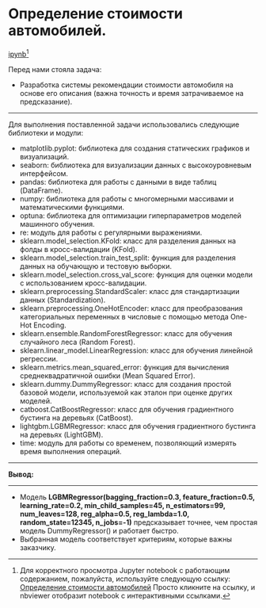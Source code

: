# Определение стоимости автомобилей.

[ipynb](https://github.com/AndreySysa/Portfolio/blob/main/Determining%20the%20cost%20of%20cars/Определение%20стоимости%20автомобилей.ipynb)[^1]


Перед нами стояла задача: 
- Разработка системы рекомендации стоимости автомобиля на основе его описания (важна точность и время затрачиваемое на предсказание).
***
Для выполнения поставленной задачи использовались следующие библиотеки и модули:
- matplotlib.pyplot: библиотека для создания статических графиков и визуализаций.
- seaborn: библиотека для визуализации данных с высокоуровневым интерфейсом.
- pandas: библиотека для работы с данными в виде таблиц (DataFrame).
- numpy: библиотека для работы с многомерными массивами и математическими функциями.
- optuna: библиотека для оптимизации гиперпараметров моделей машинного обучения.
- re: модуль для работы с регулярными выражениями.
- sklearn.model_selection.KFold: класс для разделения данных на фолды в кросс-валидации (KFold).
- sklearn.model_selection.train_test_split: функция для разделения данных на обучающую и тестовую выборки.
- sklearn.model_selection.cross_val_score: функция для оценки модели с использованием кросс-валидации.
- sklearn.preprocessing.StandardScaler: класс для стандартизации данных (Standardization).
- sklearn.preprocessing.OneHotEncoder: класс для преобразования категориальных переменных в числовые с помощью метода One-Hot Encoding.
- sklearn.ensemble.RandomForestRegressor: класс для обучения случайного леса (Random Forest).
- sklearn.linear_model.LinearRegression: класс для обучения линейной регрессии.
- sklearn.metrics.mean_squared_error: функция для вычисления среднеквадратичной ошибки (Mean Squared Error).
- sklearn.dummy.DummyRegressor: класс для создания простой базовой модели, используемой как эталон при оценке других моделей.
- catboost.CatBoostRegressor: класс для обучения градиентного бустинга на деревьях (CatBoost).
- lightgbm.LGBMRegressor: класс для обучения градиентного бустинга на деревьях (LightGBM).
- time: модуль для работы со временем, позволяющий измерять время выполнения операций.
***
**Вывод:**
***
- Модель **LGBMRegressor(bagging_fraction=0.3, feature_fraction=0.5, learning_rate=0.2, min_child_samples=45, n_estimators=99, num_leaves=128, reg_alpha=0.5, reg_lambda=1.0, random_state=12345, n_jobs=-1)** предсказывает точнее, чем простая модель DummyRegressor() и работает быстро.
- Выбранная модель соответствует критериям, которые важны заказчику.


[^1]:Для корректного просмотра Jupyter notebook с работающим содержанием, пожалуйста, используйте следующую ссылку:
[Определение стоимости автомобилей](https://nbviewer.jupyter.org/github/AndreySysa/Portfolio/blob/main/Determining%20the%20cost%20of%20cars/Определение%20стоимости%20автомобилей.ipynb)
Просто кликните на ссылку, и nbviewer отобразит notebook с интерактивными ссылками.
